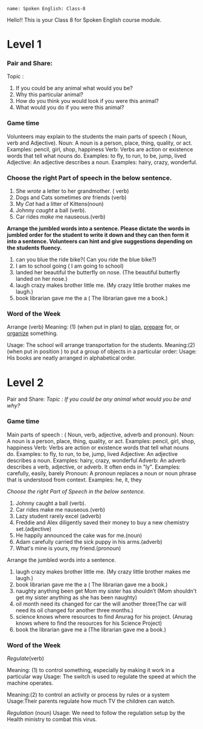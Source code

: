 ```ngMeta
name: Spoken English: Class-8
```

Hello!! 
This is your Class 8 for Spoken English course module.

# Level 1
### Pair and Share:
Topic :
1. If you could be any animal what would you be?
2. Why this particular animal?
3. How do you think you would look if you were this animal?
4. What would you do if you were this animal?

### Game time
Volunteers may explain to the students the main parts of speech
( Noun, verb and Adjective).
Noun: A noun is a person, place, thing, quality, or act.
Examples: pencil, girl, shop, happiness
Verb: Verbs are action or existence words that tell what nouns do.
Examples: to fly, to run, to be, jump, lived
Adjective: An adjective describes a noun.
Examples: hairy, crazy, wonderful.

### Choose the right Part of speech in the below sentence.
1. She *wrote* a letter to her grandmother. ( verb)
2. Dogs and Cats sometimes *are* friends (verb)
3. My *Cat* had a litter of Kittens(noun)
4. Johnny *caught* a ball (verb).
5. Car rides *make* me nauseous.(verb)


**Arrange the jumbled words into a sentence. Please dictate the words in jumbled order for the student to write it down and they can then form it into a sentence. Volunteers can hint and give suggestions depending on the students fluency.**
1. can you blue the ride bike?( Can you ride the blue bike?)
2. I am to school going ( I am going to school)
3. landed her beautiful the butterfly on nose. (The beautiful
butterfly landed on her nose.)
4. laugh crazy makes brother little me. (My crazy little brother
makes me laugh.)
5. book librarian gave me the a ( The librarian gave me a book.)


### Word of the Week
Arrange (verb)
Meaning: (1) (when put in plan) to [plan](https://dictionary.cambridge.org/us/dictionary/english/plan), [prepare](https://dictionary.cambridge.org/us/dictionary/english/prepare) for, or [organize](https://dictionary.cambridge.org/us/dictionary/english/organize) something.

Usage: The school will arrange transportation for the students.
Meaning:(2)(when put in position ) to put a group of objects in a
particular order:
Usage: His books are neatly arranged in alphabetical order.


# Level 2
Pair and Share:
*Topic : If you could be any animal what would you be and why?*

### Game time
Main parts of speech : ( Noun, verb, adjective, adverb and pronoun).
Noun: A noun is a person, place, thing, quality, or act.
Examples: pencil, girl, shop, happiness
Verb: Verbs are action or existence words that tell what nouns do.
Examples: to fly, to run, to be, jump, lived
Adjective: An adjective describes a noun.
Examples: hairy, crazy, wonderful
Adverb: An adverb describes a verb, adjective, or adverb. It often
ends in "ly".
Examples: carefully, easily, barely
Pronoun: A pronoun replaces a noun or noun phrase that is
understood from context.
Examples: he, it, they

*Choose the right Part of Speech in the below sentence.*
1. Johnny caught a ball (verb).
2. Car rides make me nauseous.(verb)
3. Lazy student rarely excel (adverb)
4. Freddie and Alex diligently saved their money to buy a new
chemistry set.(adjective)
5. He happily announced the cake was for me.(noun)
6. Adam carefully carried the sick puppy in his arms.(adverb)
7. What's mine is yours, my friend.(pronoun)


Arrange the jumbled words into a sentence.
1. laugh crazy makes brother little me. (My crazy little brother
makes me laugh.)
2. book librarian gave me the a ( The librarian gave me a book.)
3. naughty anything been get Mom my sister has shouldn’t (Mom
shouldn't get my sister anything as she has been naughty)
4. oil month need its changed for car the will another three(The
car will need its oil changed for another three months.)
5. science knows where resources to find Anurag for his project.
(Anurag knows where to find the resources for his Science
Project)
6. book the librarian gave me a (The librarian gave me a book.)


### Word of the Week
*Regulate*(verb)

Meaning: (1) to control something, especially by making it work in a particular way
Usage: The switch is used to regulate the speed at which the machine operates.

Meaning:(2) to control an activity or process by rules or a system
Usage:Their parents regulate how much TV the children can watch.

*Regulation* (noun)
Usage: We need to follow the regulation setup by the Health ministry to combat this virus.
